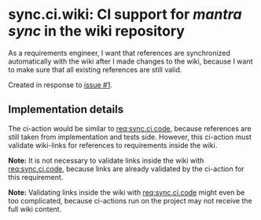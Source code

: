 # sync.ci.wiki: CI support for *mantra sync* in the wiki repository

As a requirements engineer, I want that references are synchronized automatically with the wiki
after I made changes to the wiki, because I want to make sure that all existing references are still valid.

Created in response to [issue #1](https://github.com/mhatzl/mantra/issues/1).

## Implementation details

The ci-action would be similar to [req:sync.ci.code](5-REQ-sync.ci.code#synccicode-ci-support-for-mantra-sync-in-the-project-repository), because references are still taken from implementation and tests side.
However, this ci-action must validate wiki-links for references to requirements inside the wiki.

**Note:** It is not necessary to validate links inside the wiki with [req:sync.ci.code](5-REQ-sync.ci.code#synccicode-ci-support-for-mantra-sync-in-the-project-repository),
because links are already validated by the ci-action for this requirement.

**Note:** Validating links inside the wiki with [req:sync.ci.code](5-REQ-sync.ci.code#synccicode-ci-support-for-mantra-sync-in-the-project-repository) might even be too complicated,
because ci-actions run on the project may not receive the full wiki content.
